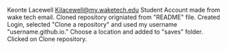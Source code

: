 Keonte Lacewell Kilacewell@my.waketech.edu
Student Account made from wake tech email. 
Cloned repository origniated from "README" file.
Created Login, selected "Clone a repository" and used my username "username.github.io." Choose a location and added to "saves" folder. Clicked on Clone repository.
